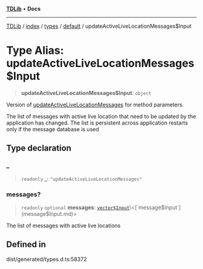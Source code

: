 [**TDLib**](../../../../../../README.md) • **Docs**

***

[TDLib](../../../../../../modules.md) / [index](../../../../../README.md) / [types](../../../README.md) / [default](../README.md) / updateActiveLiveLocationMessages$Input

# Type Alias: updateActiveLiveLocationMessages$Input

> **updateActiveLiveLocationMessages$Input**: `object`

Version of [updateActiveLiveLocationMessages](updateActiveLiveLocationMessages.md) for method parameters.

The list of messages with active live location that need to be updated by the application has changed. The list is persistent across application restarts only if the message database is used

## Type declaration

### \_

> `readonly` **\_**: `"updateActiveLiveLocationMessages"`

### messages?

> `readonly` `optional` **messages**: [`vector$Input`](vector$Input.md)\<[`message$Input`](message$Input.md)\>

The list of messages with active live locations

## Defined in

dist/generated/types.d.ts:58372

